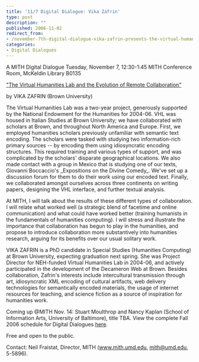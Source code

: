 ```yaml
---
title: '11/7 Digital Dialogue: Vika Zafrin'
type: post
description: ""
published: 2006-11-02
redirect_from: 
- /november-7th-digital-dialogue-vika-zafrin-presents-the-virtual-humanities-lab-and-the-evolution-of-remote-collaboration/
categories:
- Digital Dialogues
---
```

A MITH Digital Dialogue Tuesday, November 7, 12:30-1:45 MITH Conference Room, McKeldin Library B0135

["The Virtual Humanities Lab and the Evolution of Remote Collaboration"](http://web.archive.org/web/20070719001053/http://khelone.umd.edu/staff/dreside/dd-11-7-06.mp3)

by VIKA ZAFRIN (Brown University)

The Virtual Humanities Lab was a two-year project, generously supported by the National Endowment for the Humanities for 2004-06. VHL was housed in Italian Studies at Brown University; we have collaborated with scholars at Brown, and throughout North America and Europe. First, we employed humanities scholars previously unfamiliar with semantic text encoding. The scholars were tasked with studying two information-rich primary sources -- by encoding them using idiosyncratic encoding structures. This required training and various types of support, and was complicated by the scholars' disparate geographical locations. We also made contact with a group in Mexico that is studying one of our texts, Giovanni Boccaccio's \_Expositions on the Divine Comedy\_. We've set up a discussion forum for them to do their work using our encoded text. Finally, we collaborated amongst ourselves across three continents on writing papers, designing the VHL interface, and further textual analysis.

At MITH, I will talk about the results of these different types of collaboration. I will relate what worked well (a strategic blend of facetime and online communication) and what could have worked better (training humanists in the fundamentals of humanities computing). I will stress and illustrate the importance that collaboration has begun to play in the humanities, and propose to introduce collaboration more substantively into humanities research, arguing for its benefits over our usual solitary work.

VIKA ZAFRIN is a PhD candidate in Special Studies (Humanities Computing) at Brown University, expecting graduation next spring. She was Project Director for NEH-funded Virtual Humanities Lab in 2004-06, and actively participated in the development of the Decameron Web at Brown. Besides collaboration, Zafrin's interests include intercultural transmission through art, idiosyncratic XML encoding of cultural artifacts, web delivery technologies for semantically encoded materials, the usage of internet resources for teaching, and science fiction as a source of inspiration for humanities work.

Coming up @MITH Nov. 14: Stuart Moulthrop and Nancy Kaplan (School of Information Arts, University of Baltimore), title TBA. View the complete Fall 2006 schedule for Digital Dialogues [here](http://web.archive.org/web/20100608224354/http://www.mith2.umd.edu/programs/mith_speakers_fall_2006.pdf).

Free and open to the public.

Contact: Neil Fraistat, Director, MITH (www.mith.umd.edu, mith@umd.edu, 5-5896).
